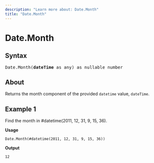 ```yaml
---
description: "Learn more about: Date.Month"
title: "Date.Month"
---
```

# Date.Month

## Syntax

<pre>
Date.Month(<b>dateTime</b> as any) as nullable number
</pre>
  
## About

Returns the month component of the provided `datetime` value, `dateTime`.

## Example 1

Find the month in #datetime(2011, 12, 31, 9, 15, 36).

**Usage**

```powerquery-m
Date.Month(#datetime(2011, 12, 31, 9, 15, 36))
```

**Output**

`12`
